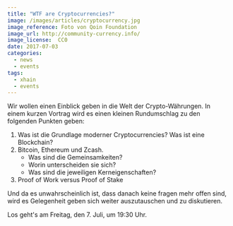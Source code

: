```yaml
---
title: "WTF are Cryptocurrencies?"
image: /images/articles/cryptocurrency.jpg
image_reference: Foto von Qoin Foundation
image_url: http://community-currency.info/
image_license:  CC0
date: 2017-07-03
categories:
  - news
  - events
tags:
  - xhain
  - events
---
```


Wir wollen einen Einblick geben in die Welt der Crypto-Währungen.
In einem kurzen Vortrag wird es einen kleinen Rundumschlag zu den folgenden Punkten geben:

1. Was ist die Grundlage moderner Cryptocurrencies? Was ist eine Blockchain?
2. Bitcoin, Ethereum und Zcash.
   - Was sind die Gemeinsamkeiten?
   - Worin unterscheiden sie sich?
   - Was sind die jeweiligen Kerneigenschaften?
3. Proof of Work versus Proof of Stake

Und da es unwahrscheinlich ist, dass danach keine fragen mehr offen sind, wird es Gelegenheit geben sich weiter auszutauschen und zu diskutieren.

Los geht's am Freitag, den 7. Juli, um 19:30 Uhr.
